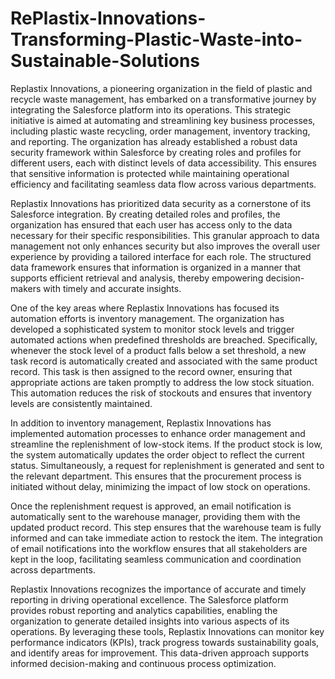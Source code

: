 # RePlastix-Innovations-Transforming-Plastic-Waste-into-Sustainable-Solutions

Replastix Innovations, a pioneering organization in the field of plastic and recycle waste management, has embarked on a transformative journey by integrating the Salesforce platform into its operations. This strategic initiative is aimed at automating and streamlining key business processes, including plastic waste recycling, order management, inventory tracking, and reporting. The organization has already established a robust data security framework within Salesforce by creating roles and profiles for different users, each with distinct levels of data accessibility. This ensures that sensitive information is protected while maintaining operational efficiency and facilitating seamless data flow across various departments.

Replastix Innovations has prioritized data security as a cornerstone of its Salesforce integration. By creating detailed roles and profiles, the organization has ensured that each user has access only to the data necessary for their specific responsibilities. This granular approach to data management not only enhances security but also improves the overall user experience by providing a tailored interface for each role. The structured data framework ensures that information is organized in a manner that supports efficient retrieval and analysis, thereby empowering decision-makers with timely and accurate insights.

One of the key areas where Replastix Innovations has focused its automation efforts is inventory management. The organization has developed a sophisticated system to monitor stock levels and trigger automated actions when predefined thresholds are breached. Specifically, whenever the stock level of a product falls below a set threshold, a new task record is automatically created and associated with the same product record. This task is then assigned to the record owner, ensuring that appropriate actions are taken promptly to address the low stock situation. This automation reduces the risk of stockouts and ensures that inventory levels are consistently maintained.

In addition to inventory management, Replastix Innovations has implemented automation processes to enhance order management and streamline the replenishment of low-stock items. If the product stock is low, the system automatically updates the order object to reflect the current status. Simultaneously, a request for replenishment is generated and sent to the relevant department. This ensures that the procurement process is initiated without delay, minimizing the impact of low stock on operations.

Once the replenishment request is approved, an email notification is automatically sent to the warehouse manager, providing them with the updated product record. This step ensures that the warehouse team is fully informed and can take immediate action to restock the item. The integration of email notifications into the workflow ensures that all stakeholders are kept in the loop, facilitating seamless communication and coordination across departments.

Replastix Innovations recognizes the importance of accurate and timely reporting in driving operational excellence. The Salesforce platform provides robust reporting and analytics capabilities, enabling the organization to generate detailed insights into various aspects of its operations. By leveraging these tools, Replastix Innovations can monitor key performance indicators (KPIs), track progress towards sustainability goals, and identify areas for improvement. This data-driven approach supports informed decision-making and continuous process optimization.
